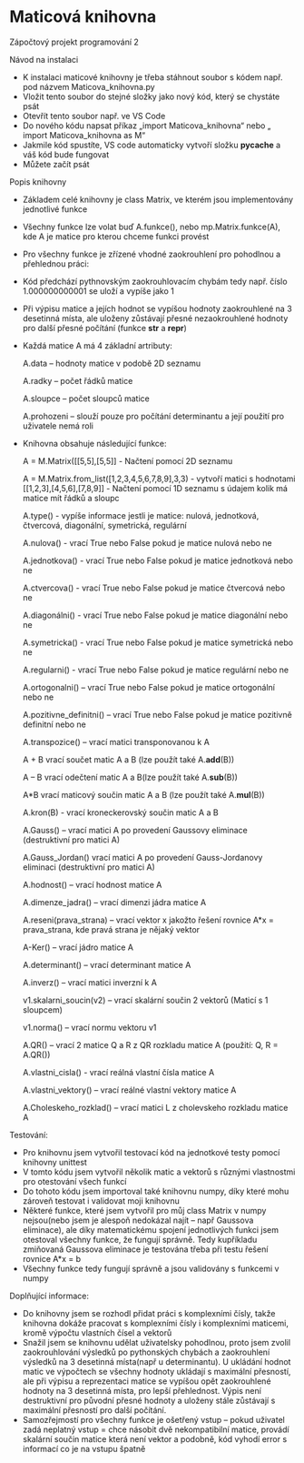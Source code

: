 # Maticová knihovna
Zápočtový projekt programování 2

Návod na instalaci
-	K instalaci maticové knihovny je třeba stáhnout soubor s kódem např. pod názvem Maticova_knihovna.py
-	Vložit tento soubor do stejné složky jako nový kód, který se chystáte psát
-	Otevřít tento soubor např. ve VS Code 
-	Do  nového kódu napsat příkaz „import Maticova_knihovna“ nebo „ import Maticova_knihovna as M“
-	Jakmile kód spustíte, VS code automaticky vytvoří složku __pycache__ a váš kód bude fungovat
-	Můžete začít psát

Popis knihovny
-	Základem celé knihovny je class Matrix, ve kterém jsou implementovány jednotlivé funkce
-	Všechny funkce lze volat buď A.funkce(), nebo mp.Matrix.funkce(A), kde A je matice pro kterou chceme funkci provést
-	Pro všechny funkce je zřízené vhodné zaokrouhlení pro pohodlnou a přehlednou práci: 
- Kód předchází pythnovským zaokrouhlovacím chybám tedy např. číslo 1.000000000001 se uloží a vypíše jako 1 
-	Při výpisu matice a jejích hodnot se vypíšou hodnoty zaokrouhlené na 3 desetinná místa, ale uloženy zůstávají přesné nezaokrouhlené hodnoty pro další přesné počítání (funkce __str__  a  __repr__)
- Každá matice A má 4 základní artributy:
  
  A.data – hodnoty matice v podobě 2D seznamu
  
  A.radky – počet řádků matice
  
  A.sloupce – počet sloupců matice
  
  A.prohozeni – slouží pouze pro počítání determinantu a její použití pro uživatele nemá roli
  
-	Knihovna obsahuje následující funkce:
  

	A = M.Matrix([[5,5],[5,5]] - Načtení pomocí 2D seznamu
	 	
	A = M.Matrix.from_list([1,2,3,4,5,6,7,8,9],3,3)   - vytvoří matici s hodnotami [[1,2,3],[4,5,6],[7,8,9]] - Načtení pomocí 1D seznamu s údajem kolik má matice mít řádků a sloupc
	
	A.type() -  vypíše informace jestli je matice: nulová, jednotková, čtvercová, diagonální, symetrická, regulární
	
	A.nulova()  - vrací True nebo False pokud je matice nulová nebo ne
 
	A.jednotkova()  - vrací True nebo False pokud je matice jednotková nebo ne
 
	A.ctvercova()  - vrací True nebo False pokud je matice čtvercová nebo ne
 
	A.diagonálni()  - vrací True nebo False pokud je matice diagonální nebo ne
 
	A.symetricka()  - vrací True nebo False pokud je matice symetrická nebo ne
 
	A.regularni()  - vrací True nebo False pokud je matice regulární nebo ne
 
	A.ortogonalni() – vrací True nebo False pokud je matice ortogonální nebo ne
 
	A.pozitivne_definitni() – vrací True nebo False pokud je matice pozitivně definitní nebo ne
 
	A.transpozice() – vrací matici transponovanou k A
 
	A + B vrací součet matic A a B (lze použít také A.__add__(B))
 
	A – B vrací odečtení matic A a B(lze použít také A.__sub__(B))
 
	A*B vrací maticový součin matic A a B (lze použít také A.__mul__(B))
 
	A.kron(B) - vrací kroneckerovský součin matic A a B
 
	A.Gauss() – vrací matici A po provedení Gaussovy eliminace (destruktivní pro matici A)
 
	A.Gauss_Jordan() vrací matici A po provedení Gauss-Jordanovy eliminaci (destruktivní pro matici A)  
 
	A.hodnost() – vrací hodnost matice A
 
	A.dimenze_jadra() – vrací dimenzi jádra matice A
 
	A.reseni(prava_strana) – vrací vektor x jakožto řešení rovnice A*x = prava_strana, kde pravá strana je nějaký vektor
 
	A-Ker() – vrací jádro matice A
 
	A.determinant() – vrací determinant matice A
 
	A.inverz() – vrací matici inverzní k A
 
	v1.skalarni_soucin(v2) – vrací skalární součin 2 vektorů (Maticí s 1 sloupcem)
 
	v1.norma() – vrací normu vektoru v1
 
	A.QR() – vrací 2 matice Q a R z QR rozkladu matice A (použití: Q, R = A.QR())
 
	A.vlastni_cisla() - vrací reálná vlastní čísla matice A
 	
	A.vlastni_vektory() – vrací reálné vlastní vektory matice A
 
	A.Choleskeho_rozklad() – vrací matici L z cholevskeho rozkladu matice A


Testování:
-	Pro knihovnu jsem vytvořil testovací kód na jednotkové testy pomocí knihovny unittest
-	V tomto kódu jsem vytvořil několik matic a vektorů s různými vlastnostmi pro otestování všech funkcí
-	Do tohoto kódu jsem importoval také knihovnu numpy, díky které mohu zároveň testovat i validovat moji knihovnu
-	Některé funkce, které jsem vytvořil pro můj class Matrix v numpy nejsou(nebo jsem je alespoň nedokázal najít – např Gaussova eliminace), ale díky matematickému spojení jednotlivých funkci jsem otestoval všechny funkce, že fungují správně. Tedy kupříkladu zmiňovaná Gaussova eliminace je testována třeba při testu řešení rovnice A*x = b 
-	Všechny funkce tedy fungují správně a jsou validovány s funkcemi v numpy

 

Doplňující informace:
-	Do knihovny jsem se rozhodl přidat práci s komplexními čísly, takže knihovna dokáže pracovat s komplexními čísly i komplexními maticemi, kromě výpočtu vlastních čísel a vektorů
-	Snažil jsem se knihovnu udělat uživatelsky pohodlnou, proto jsem zvolil zaokrouhlování výsledků po pythonských chybách a zaokrouhlení výsledků na 3 desetinná místa(např u determinantu). U ukládání hodnot matic ve výpočtech se všechny hodnoty ukládají s maximální přesností, ale při výpisu a reprezentaci matice se vypíšou opět zaokrouhlené hodnoty na 3 desetinná místa, pro lepší přehlednost. Výpis není destruktivní pro původní přesné hodnoty a uloženy stále zůstávají s maximální přesností pro další počítání.
-	Samozřejmostí pro všechny funkce je ošetřený vstup – pokud uživatel zadá neplatný vstup = chce násobit dvě nekompatibilní matice, provádí skalární součin matice která není vektor a podobně, kód vyhodí error s informací co je na vstupu špatně
